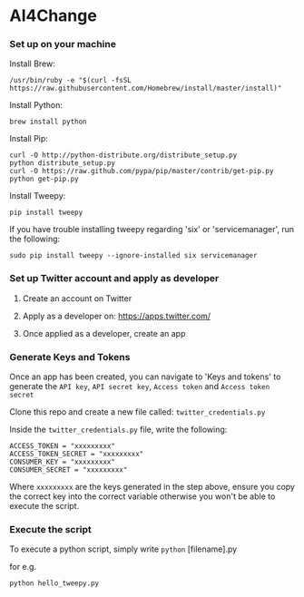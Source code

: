 AI4Change
===================

### Set up on your machine

Install Brew:

```
/usr/bin/ruby -e "$(curl -fsSL https://raw.githubusercontent.com/Homebrew/install/master/install)"
```

Install Python:

```
brew install python
```

Install Pip:

```
curl -O http://python-distribute.org/distribute_setup.py
python distribute_setup.py
curl -O https://raw.github.com/pypa/pip/master/contrib/get-pip.py
python get-pip.py
```

Install Tweepy:

```
pip install tweepy
```
If you have trouble installing tweepy regarding 'six' or 'servicemanager', run the following:

```
sudo pip install tweepy --ignore-installed six servicemanager
```

### Set up Twitter account and apply as developer 

1. Create an account on Twitter

2. Apply as a developer on: https://apps.twitter.com/

3. Once applied as a developer, create an app

### Generate Keys and Tokens

Once an app has been created, you can navigate to 'Keys and tokens' to generate the `API key`, `API secret key`, `Access token` and `Access token secret`

Clone this repo and create a new file called: `twitter_credentials.py` 

Inside the `twitter_credentials.py` file, write the following:

```
ACCESS_TOKEN = "xxxxxxxxx"
ACCESS_TOKEN_SECRET = "xxxxxxxxx"
CONSUMER_KEY = "xxxxxxxxx"
CONSUMER_SECRET = "xxxxxxxxx"
```
Where `xxxxxxxxx` are the keys generated in the step above, ensure you copy the correct key into the correct variable otherwise you won't be able to execute the script.

### Execute the script

To execute a python script, simply write `python` [filename].py 

for e.g.

```
python hello_tweepy.py
```